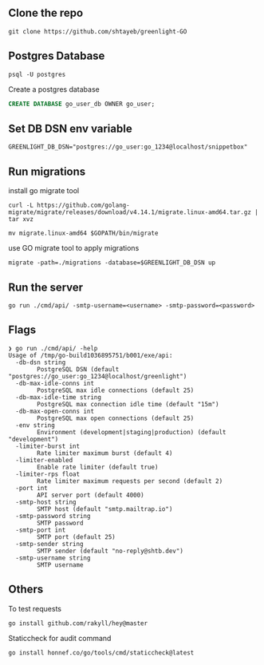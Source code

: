 ## Clone the repo
```shell
git clone https://github.com/shtayeb/greenlight-GO
```

## Postgres Database

```shell
psql -U postgres
```
Create a postgres database
```sql
CREATE DATABASE go_user_db OWNER go_user;
```

## Set DB DSN env variable
```shell
GREENLIGHT_DB_DSN="postgres://go_user:go_1234@localhost/snippetbox"
```

## Run migrations
install go migrate tool
```shell
curl -L https://github.com/golang-migrate/migrate/releases/download/v4.14.1/migrate.linux-amd64.tar.gz | tar xvz

mv migrate.linux-amd64 $GOPATH/bin/migrate
```

use GO migrate tool to apply migrations
```shell
migrate -path=./migrations -database=$GREENLIGHT_DB_DSN up
```

## Run the server
```shell
go run ./cmd/api/ -smtp-username=<username> -smtp-password=<password>
```

## Flags
```shell
❯ go run ./cmd/api/ -help
Usage of /tmp/go-build1036895751/b001/exe/api:
  -db-dsn string
        PostgreSQL DSN (default "postgres://go_user:go_1234@localhost/greenlight")
  -db-max-idle-conns int
        PostgreSQL max idle connections (default 25)
  -db-max-idle-time string
        PostgreSQL max connection idle time (default "15m")
  -db-max-open-conns int
        PostgreSQL max open connections (default 25)
  -env string
        Environment (development|staging|production) (default "development")
  -limiter-burst int
        Rate limiter maximum burst (default 4)
  -limiter-enabled
        Enable rate limiter (default true)
  -limiter-rps float
        Rate limiter maximum requests per second (default 2)
  -port int
        API server port (default 4000)
  -smtp-host string
        SMTP host (default "smtp.mailtrap.io")
  -smtp-password string
        SMTP password
  -smtp-port int
        SMTP port (default 25)
  -smtp-sender string
        SMTP sender (default "no-reply@shtb.dev")
  -smtp-username string
        SMTP username
```

## Others
To test requests
```shell
go install github.com/rakyll/hey@master
```

Staticcheck for audit command
```shell
go install honnef.co/go/tools/cmd/staticcheck@latest 
```
